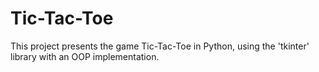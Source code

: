 # Tic-Tac-Toe
This project presents the game Tic-Tac-Toe in Python, using the 'tkinter' library with an OOP implementation.

